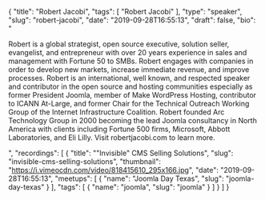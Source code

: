 {
  "title": "Robert Jacobi",
  "tags": [
    "Robert Jacobi"
  ],
  "type": "speaker",
  "slug": "robert-jacobi",
  "date": "2019-09-28T16:55:13",
  "draft": false,
  "bio": "<p>Robert is a global strategist, open source executive, solution seller, evangelist, and entrepreneur with over 20 years experience in sales and management with Fortune 50 to SMBs. Robert engages with companies in order to develop new markets, increase immediate revenue, and improve processes. Robert is an international, well known, and respected speaker and contributor in the open source and hosting communities especially as former President Joomla, member of Make WordPress Hosting, contributor to ICANN At-Large, and former Chair for the Technical Outreach Working Group of the Internet Infrastructure Coalition. Robert founded Arc Technology Group in 2000 becoming the lead Joomla consultancy in North America with clients including Fortune 500 firms, Microsoft, Abbott Laboratories, and Eli Lilly. Visit robertjacobi.com to learn more.</p>",
  "recordings": [
    {
      "title": "\"Invisible\" CMS Selling Solutions",
      "slug": "invisible-cms-selling-solutions",
      "thumbnail": "https://i.vimeocdn.com/video/818415610_295x166.jpg",
      "date": "2019-09-28T16:55:13",
      "meetups": [
        {
          "name": "Joomla Day Texas",
          "slug": "joomla-day-texas"
        }
      ],
      "tags": [
        {
          "name": "joomla",
          "slug": "joomla"
        }
      ]
    }
  ]
}